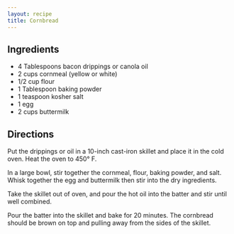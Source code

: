 ```yaml
---
layout: recipe
title: Cornbread
---
```


## Ingredients

* 4 Tablespoons bacon drippings or canola oil
* 2 cups cornmeal (yellow or white)
* 1/2 cup flour
* 1 Tablespoon baking powder
* 1 teaspoon kosher salt
* 1 egg
* 2 cups buttermilk

## Directions

Put the drippings or oil in a 10-inch cast-iron skillet and place it in the cold oven. Heat the oven to 450° F.

In a large bowl, stir together the cornmeal, flour, baking powder, and salt. Whisk together the egg and buttermilk then stir into the dry ingredients.

Take the skillet out of oven, and pour the hot oil into the batter and stir until well combined.

Pour the batter into the skillet and bake for 20 minutes. The cornbread should be brown on top and pulling away from the sides of the skillet.
